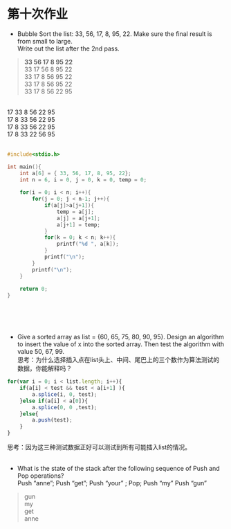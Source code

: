 # 第十次作业


* Bubble Sort the list: 33, 56, 17, 8, 95, 22. Make sure the final result is from small to large.<br>
Write out the list after the 2nd pass.

>**33 56 17 8 95 22**<br>
>33 17 56 8 95 22 <br>
33 17 8 56 95 22 <br>
33 17 8 56 95 22 <br>
33 17 8 56 22 95 <br>
<br>
17 33 8 56 22 95 <br>
17 8 33 56 22 95 <br>
17 8 33 56 22 95 <br>
17 8 33 22 56 95 <br>

<br>

```c
#include<stdio.h>

int main(){
    int a[6] = { 33, 56, 17, 8, 95, 22};
    int n = 6, i = 0, j = 0, k = 0, temp = 0;
    
    for(i = 0; i < n; i++){
        for(j = 0; j < n-1; j++){
            if(a[j]>a[j+1]){
                temp = a[j];
                a[j] = a[j+1];
                a[j+1] = temp;
            }
            for(k = 0; k < n; k++){
                printf("%d ", a[k]);
            }
            printf("\n");
        }
        printf("\n");
    }
    
    return 0;
}

```
<br>
<br>
<br>

* Give a sorted array as list = {60, 65, 75, 80, 90, 95}. Design an algorithm to insert the value of x into the sorted array. Then test the algorithm with value 50, 67, 99.<br>
思考：为什么选择插入点在list头上、中间、尾巴上的三个数作为算法测试的数据，你能解释吗？

```javascript
for(var i = 0; i < list.length; i++){
    if(a[i] < test && test < a[i+1] ){
        a.splice(i, 0, test);
    }else if(a[i] < a[0]){
        a.splice(0, 0 ,test);
    }else{
        a.push(test);
    }
}
```

思考：因为这三种测试数据正好可以测试到所有可能插入list的情况。
<br>
<br>

* What is the state of the stack after the following sequence of Push and Pop operations? <br>
Push “anne”; Push “get”; Push “your” ; Pop; Push “my” Push “gun”

> gun<br> 
my<br>
get<br>
anne<br>

